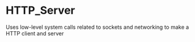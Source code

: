 # HTTP_Server
Uses low-level system calls related to sockets and networking to make a HTTP client and server
